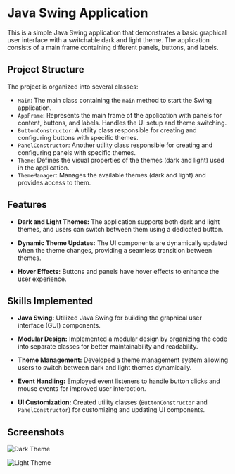 # Java Swing Application

This is a simple Java Swing application that demonstrates a basic graphical user interface with a switchable dark and light theme. The application consists of a main frame containing different panels, buttons, and labels.

## Project Structure

The project is organized into several classes:

- `Main`: The main class containing the `main` method to start the Swing application.
- `AppFrame`: Represents the main frame of the application with panels for content, buttons, and labels. Handles the UI setup and theme switching.
- `ButtonConstructor`: A utility class responsible for creating and configuring buttons with specific themes.
- `PanelConstructor`: Another utility class responsible for creating and configuring panels with specific themes.
- `Theme`: Defines the visual properties of the themes (dark and light) used in the application.
- `ThemeManager`: Manages the available themes (dark and light) and provides access to them.

## Features

- **Dark and Light Themes:** The application supports both dark and light themes, and users can switch between them using a dedicated button.

- **Dynamic Theme Updates:** The UI components are dynamically updated when the theme changes, providing a seamless transition between themes.

- **Hover Effects:** Buttons and panels have hover effects to enhance the user experience.

## Skills Implemented

- **Java Swing:** Utilized Java Swing for building the graphical user interface (GUI) components.

- **Modular Design:** Implemented a modular design by organizing the code into separate classes for better maintainability and readability.

- **Theme Management:** Developed a theme management system allowing users to switch between dark and light themes dynamically.

- **Event Handling:** Employed event listeners to handle button clicks and mouse events for improved user interaction.

- **UI Customization:** Created utility classes (`ButtonConstructor` and `PanelConstructor`) for customizing and updating UI components.

## Screenshots

![Dark Theme](https://github.com/tatsatsawant/SwingApplication/assets/154037217/4afe53ae-e9e4-4235-aede-7377f7599781)

![Light Theme](https://github.com/tatsatsawant/SwingApplication/assets/154037217/edb0af32-2823-4308-9cd4-7d1a3213f90c)

